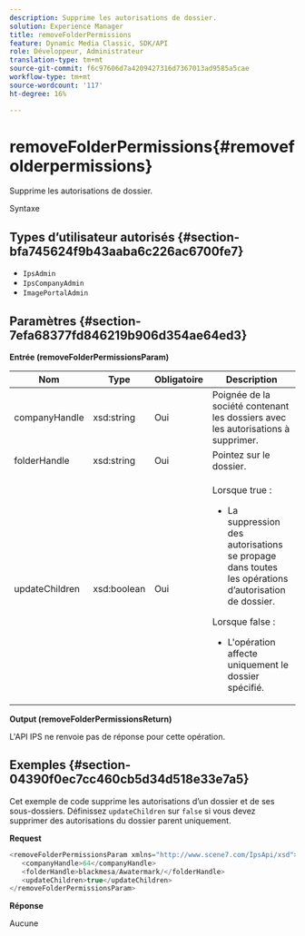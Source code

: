 ```yaml
---
description: Supprime les autorisations de dossier.
solution: Experience Manager
title: removeFolderPermissions
feature: Dynamic Media Classic, SDK/API
role: Développeur, Administrateur
translation-type: tm+mt
source-git-commit: f6c97606d7a4209427316d7367013ad9585a5cae
workflow-type: tm+mt
source-wordcount: '117'
ht-degree: 16%

---
```



# removeFolderPermissions{#removefolderpermissions}

Supprime les autorisations de dossier.

Syntaxe

## Types d’utilisateur autorisés {#section-bfa745624f9b43aaba6c226ac6700fe7}

* `IpsAdmin`
* `IpsCompanyAdmin`
* `ImagePortalAdmin`

## Paramètres {#section-7efa68377fd846219b906d354ae64ed3}

**Entrée (removeFolderPermissionsParam)**

<table id="table_15223256C63C4F008BDB1DF6F0AFE6A8"> 
 <thead> 
  <tr> 
   <th colname="col1" class="entry"> Nom </th> 
   <th colname="col2" class="entry"> Type </th> 
   <th colname="col3" class="entry"> Obligatoire </th> 
   <th colname="col4" class="entry"> Description </th> 
  </tr> 
 </thead>
 <tbody> 
  <tr> 
   <td colname="col1"> <span class="codeph"> <span class="varname"> companyHandle</span> </span> </td> 
   <td colname="col2"> <span class="codeph"> xsd:string</span> </td> 
   <td colname="col3"> Oui </td> 
   <td colname="col4"> Poignée de la société contenant les dossiers avec les autorisations à supprimer. </td> 
  </tr> 
  <tr> 
   <td colname="col1"> <span class="codeph"> <span class="varname"> folderHandle</span> </span> </td> 
   <td colname="col2"> <span class="codeph"> xsd:string</span> </td> 
   <td colname="col3"> Oui </td> 
   <td colname="col4"> Pointez sur le dossier. </td> 
  </tr> 
  <tr> 
   <td colname="col1"> <span class="codeph"> <span class="varname"> updateChildren</span> </span> </td> 
   <td colname="col2"> <span class="codeph"> xsd:boolean</span> </td> 
   <td colname="col3"> Oui </td> 
   <td colname="col4"> <p>Lorsque <span class="codeph"> true</span> : 
     <ul id="ul_1305D060E0F34A61AA3C827E43F296E6"> 
      <li id="li_AB8705F3CEAD4B8A8F1C28291A6F7EC8">La suppression des autorisations se propage dans toutes les opérations d’autorisation de dossier. </li> 
     </ul> </p> <p>Lorsque <span class="codeph"> false</span> : 
     <ul id="ul_19AEE80F1FC84B64AD623E050C12A0CD"> 
      <li id="li_B8B78851004C43DB8CB7958E380AF510">L'opération affecte uniquement le dossier spécifié. </li> 
     </ul> </p> </td> 
  </tr> 
 </tbody> 
</table>

**Output (removeFolderPermissionsReturn)**

L&#39;API IPS ne renvoie pas de réponse pour cette opération.

## Exemples {#section-04390f0ec7cc460cb5d34d518e33e7a5}

Cet exemple de code supprime les autorisations d’un dossier et de ses sous-dossiers. Définissez `updateChildren` sur `false` si vous devez supprimer des autorisations du dossier parent uniquement.

**Request**

```java
<removeFolderPermissionsParam xmlns="http://www.scene7.com/IpsApi/xsd">
   <companyHandle>64</companyHandle>
   <folderHandle>blackmesa/Awatermark/</folderHandle>
   <updateChildren>true</updateChildren>
</removeFolderPermissionsParam>
```

**Réponse**

Aucune

